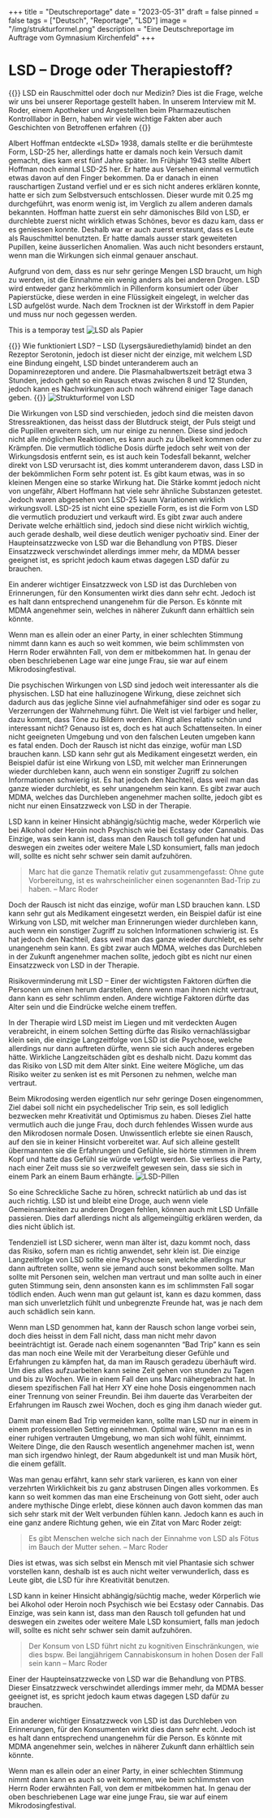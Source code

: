 +++
title = "Deutschreportage"
date = "2023-05-31"
draft = false
pinned = false
tags = ["Deutsch", "Reportage", "LSD"]
image = "/img/strukturformel.png"
description = "Eine Deutschreportage im Auftrage vom Gymnasium Kirchenfeld"
+++
# LSD – Droge oder Therapiestoff?

{{<lead>}}
LSD ein Rauschmittel oder doch nur Medizin? Dies ist die Frage, welche wir uns bei unserer Reportage gestellt haben. In unserem Interview mit M. Roder, einem Apotheker und Angestellten beim Pharmazeutischen Kontrolllabor in Bern, haben wir viele wichtige Fakten aber auch Geschichten von Betroffenen erfahren
{{<lead>}}

Albert Hoffman entdeckte «LSD» 1938, damals stellte er die berühmteste Form, LSD-25 her, allerdings hatte er damals noch kein Versuch damit gemacht, dies kam erst fünf Jahre später. Im Frühjahr 1943 stellte Albert Hoffman noch einmal LSD-25 her. Er hatte aus Versehen einmal vermutlich etwas davon auf den Finger bekommen. Da er danach in einen rauschartigen Zustand verfiel und er es sich nicht anderes erklären konnte, hatte er sich zum Selbstversuch entschlossen. Dieser wurde mit 0.25 mg durchgeführt, was enorm wenig ist, im Verglich zu allem anderen damals bekannten. Hoffman hatte zuerst ein sehr dämonisches Bild von LSD, er durchlebte zuerst nicht wirklich etwas Schönes, bevor es dazu kam, dass er es geniessen konnte. Deshalb war er auch zuerst erstaunt, dass es Leute als Rauschmittel benutzten. Er hatte damals ausser stark geweiteten Pupillen, keine äusserlichen Anomalien. Was auch nicht besonders erstaunt, wenn man die Wirkungen sich einmal genauer anschaut.

Aufgrund von dem, dass es nur sehr geringe Mengen LSD braucht, um high zu werden, ist die Einnahme ein wenig anders als bei anderen Drogen. LSD wird entweder ganz herkömmlich in Pillenform konsumiert oder über Papierstücke, diese werden in eine Flüssigkeit eingelegt, in welcher das LSD aufgelöst wurde. Nach dem Trocknen ist der Wirkstoff in dem Papier und muss nur noch gegessen werden.

This is a temporay test
![LSD als Papier](/img/zunge.png "title")

{{<box>}}
Wie funktioniert LSD? – LSD (Lysergsäurediethylamid) bindet an den Rezeptor Serotonin, jedoch ist dieser nicht der einzige, mit welchem LSD eine Bindung eingeht, LSD bindet unteranderem auch an Dopaminrezeptoren und andere. Die Plasmahalbwertszeit beträgt etwa 3 Stunden, jedoch geht so ein Rausch etwas zwischen 8 und 12 Stunden, jedoch kann es Nachwirkungen auch noch während einiger Tage danach geben.
{{</box>}}
![Strukturformel von LSD](/img/strukturformel.png "title")

Die Wirkungen von LSD sind verschieden, jedoch sind die meisten davon Stressreaktionen, das heisst dass der Blutdruck steigt, der Puls steigt und die Pupillen erweitern sich, um nur einige zu nennen. Diese sind jedoch nicht alle möglichen Reaktionen, es kann auch zu Übelkeit kommen oder zu Krämpfen. Die vermutlich tödliche Dosis dürfte jedoch sehr weit von der Wirkungsdosis entfernt sein, es ist auch kein Todesfall bekannt, welcher direkt von LSD verursacht ist, dies kommt unteranderem davon, dass LSD in der bekömmlichen Form sehr potent ist. Es gibt kaum etwas, was in so kleinen Mengen eine so starke Wirkung hat. Die Stärke kommt jedoch nicht von ungefähr, Albert Hoffmann hat viele sehr ähnliche Substanzen getestet. Jedoch waren abgesehen von LSD-25 kaum Variationen wirklich wirkungsvoll. LSD-25 ist nicht eine spezielle Form, es ist die Form von LSD die vermutlich produziert und verkauft wird. Es gibt zwar auch andere Derivate welche erhältlich sind, jedoch sind diese nicht wirklich wichtig, auch gerade deshalb, weil diese deutlich weniger pychoativ sind. Einer der Haupteinsatzzwecke von LSD war die Behandlung von PTBS. Dieser Einsatzzweck verschwindet allerdings immer mehr, da MDMA besser geeignet ist, es spricht jedoch kaum etwas dagegen LSD dafür zu brauchen. 

Ein anderer wichtiger Einsatzzweck von LSD ist das Durchleben von Erinnerungen, für den Konsumenten wirkt dies dann sehr echt. Jedoch ist es halt dann entsprechend unangenehm für die Person. Es könnte mit MDMA angenehmer sein, welches in näherer Zukunft dann erhältlich sein könnte. 

Wenn man es allein oder an einer Party, in einer schlechten Stimmung nimmt dann kann es auch so weit kommen, wie beim schlimmsten von Herrn Roder erwähnten Fall, von dem er mitbekommen hat. In genau der oben beschriebenen Lage war eine junge Frau, sie war auf einem Mikrodosingfestival.  

Die psychischen Wirkungen von LSD sind jedoch weit interessanter als die physischen. LSD hat eine halluzinogene Wirkung, diese zeichnet sich dadurch aus das jegliche Sinne viel aufnahmefähiger sind oder es sogar zu Verzerrungen der Wahrnehmung führt. Die Welt ist viel farbiger und heller, dazu kommt, dass Töne zu Bildern werden. Klingt alles relativ schön und interessant nicht? Genauso ist es, doch es hat auch Schattenseiten. In einer nicht geeigneten Umgebung und von den falschen Leuten umgeben kann es fatal enden. Doch der Rausch ist nicht das einzige, wofür man LSD brauchen kann. LSD kann sehr gut als Medikament eingesetzt werden, ein Beispiel dafür ist eine Wirkung von LSD, mit welcher man Erinnerungen wieder durchleben kann, auch wenn ein sonstiger Zugriff zu solchen Informationen schwierig ist. Es hat jedoch den Nachteil, dass weil man das ganze wieder durchlebt, es sehr unangenehm sein kann. Es gibt zwar auch MDMA, welches das Durchleben angenehmer machen sollte, jedoch gibt es nicht nur einen Einsatzzweck von LSD in der Therapie.

LSD kann in keiner Hinsicht abhängig/süchtig mache, weder Körperlich wie bei Alkohol oder Heroin noch Psychisch wie bei Ecstasy oder Cannabis. Das Einzige, was sein kann ist, dass man den Rausch toll gefunden hat und deswegen ein zweites oder weitere Male LSD konsumiert, falls man jedoch will, sollte es nicht sehr schwer sein damit aufzuhören.

> Marc hat die ganze Thematik relativ gut zusammengefasst: Ohne gute Vorbereitung, ist es wahrscheinlicher einen sogenannten Bad-Trip zu haben. – Marc Roder

Doch der Rausch ist nicht das einzige, wofür man LSD brauchen kann. LSD kann sehr gut als Medikament eingesetzt werden, ein Beispiel dafür ist eine Wirkung von LSD, mit welcher man Erinnerungen wieder durchleben kann, auch wenn ein sonstiger Zugriff zu solchen Informationen schwierig ist. Es hat jedoch den Nachteil, dass weil man das ganze wieder durchlebt, es sehr unangenehm sein kann. Es gibt zwar auch MDMA, welches das Durchleben in der Zukunft angenehmer machen sollte, jedoch gibt es nicht nur einen Einsatzzweck von LSD in der Therapie.

Risikoverminderung mit LSD – Einer der wichtigsten Faktoren dürften die Personen um einen herum darstellen, denn wenn man ihnen nicht vertraut, dann kann es sehr schlimm enden. Andere wichtige Faktoren dürfte das Alter sein und die Eindrücke welche einem treffen.

In der Therapie wird LSD meist im Liegen und mit verdeckten Augen verabreicht, in einem solchen Setting dürfte das Risiko vernachlässigbar klein sein, die einzige Langzeitfolge von LSD ist die Psychose, welche allerdings nur dann auftreten dürfte, wenn sie sich auch anderes ergeben hätte. Wirkliche Langzeitschäden gibt es deshalb nicht. Dazu kommt das das Risiko von LSD mit dem Alter sinkt. Eine weitere Mögliche, um das Risiko weiter zu senken ist es mit Personen zu nehmen, welche man vertraut.

Beim Mikrodosing werden eigentlich nur sehr geringe Dosen eingenommen, Ziel dabei soll nicht ein psychedelischer Trip sein, es soll lediglich bezwecken mehr Kreativität und Optimismus zu haben. Dieses Ziel hatte vermutlich auch die junge Frau, doch durch fehlendes Wissen wurde aus den Mikrodosen normale Dosen. Unwissentlich erlebte sie einen Rausch, auf den sie in keiner Hinsicht vorbereitet war. Auf sich alleine gestellt übermannten sie die Erfahrungen und Gefühle, sie hörte stimmen in ihrem Kopf und hatte das Gefühl sie würde verfolgt werden. Sie verliess die Party, nach einer Zeit muss sie so verzweifelt gewesen sein, dass sie sich in einem Park an einem Baum erhängte.
![LSD-Pillen](/img/Pille.png "title")

So eine Schreckliche Sache zu hören, schreckt natürlich ab und das ist auch richtig. LSD ist und bleibt eine Droge, auch wenn viele Gemeinsamkeiten zu anderen Drogen fehlen, können auch mit LSD Unfälle passieren. Dies darf allerdings nicht als allgemeingültig erklären werden, da dies nicht üblich ist.

Tendenziell ist LSD sicherer, wenn man älter ist, dazu kommt noch, dass das Risiko, sofern man es richtig anwendet, sehr klein ist. Die einzige Langzeitfolge von LSD sollte eine Psychose sein, welche allerdings nur dann auftreten sollte, wenn sie jemand auch sonst bekommen sollte. Man sollte mit Personen sein, welchen man vertraut und man sollte auch in einer guten Stimmung sein, denn ansonsten kann es im schlimmsten Fall sogar tödlich enden. Auch wenn man gut gelaunt ist, kann es dazu kommen, dass man sich unverletzlich fühlt und unbegrenzte Freunde hat, was je nach dem auch schädlich sein kann.

Wenn man LSD genommen hat, kann der Rausch schon lange vorbei sein, doch dies heisst in dem Fall nicht, dass man nicht mehr davon beeinträchtigt ist. Gerade nach einem sogenannten “Bad Trip” kann es sein das man noch eine Weile mit der Verarbeitung dieser Gefühle und Erfahrungen zu kämpfen hat, da man im Rausch geradezu überhäuft wird. Um dies alles aufzuarbeiten kann seine Zeit gehen von stunden zu Tagen und bis zu Wochen. Wie in einem Fall den uns Marc nähergebracht hat. In diesem spezifischen Fall hat Herr XY eine hohe Dosis eingenommen nach einer Trennung von seiner Freundin. Bei ihm dauerte das Verarbeiten der Erfahrungen im Rausch zwei Wochen, doch es ging ihm danach wieder gut.

Damit man einem Bad Trip vermeiden kann, sollte man LSD nur in einem in einem professionellen Setting einnehmen. Optimal wäre, wenn man es in einer ruhigen vertrauten Umgebung, wo man sich wohl fühlt, einnimmt. Weitere Dinge, die den Rausch wesentlich angenehmer machen ist, wenn man sich irgendwo hinlegt, der Raum abgedunkelt ist und man Musik hört, die einem gefällt.

Was man genau erfährt, kann sehr stark variieren, es kann von einer verzehrten Wirklichkeit bis zu ganz abstrusen Dingen alles vorkommen. Es kann so weit kommen das man eine Erscheinung von Gott sieht, oder auch andere mythische Dinge erlebt, diese können auch davon kommen das man sich sehr stark mit der Welt verbunden fühlen kann. Jedoch kann es auch in eine ganz andere Richtung gehen, wie ein Zitat von Marc Roder zeigt:

> Es gibt Menschen welche sich nach der Einnahme von LSD als Fötus im Bauch der Mutter sehen. – Marc Roder

Dies ist etwas, was sich selbst ein Mensch mit viel Phantasie sich schwer vorstellen kann, deshalb ist es auch nicht weiter verwunderlich, dass es Leute gibt, die LSD für ihre Kreativität benutzen.

LSD kann in keiner Hinsicht abhängig/süchtig mache, weder Körperlich wie bei Alkohol oder Heroin noch Psychisch wie bei Ecstasy oder Cannabis. Das Einzige, was sein kann ist, dass man den Rausch toll gefunden hat und deswegen ein zweites oder weitere Male LSD konsumiert, falls man jedoch will, sollte es nicht sehr schwer sein damit aufzuhören.

> Der Konsum von LSD führt nicht zu kognitiven Einschränkungen, wie dies bspw. Bei langjährigem Cannabiskonsum in hohen Dosen der Fall sein kann – Marc Roder

Einer der Haupteinsatzzwecke von LSD war die Behandlung von PTBS. Dieser Einsatzzweck verschwindet allerdings immer mehr, da MDMA besser geeignet ist, es spricht jedoch kaum etwas dagegen LSD dafür zu brauchen.

Ein anderer wichtiger Einsatzzweck von LSD ist das Durchleben von Erinnerungen, für den Konsumenten wirkt dies dann sehr echt. Jedoch ist es halt dann entsprechend unangenehm für die Person. Es könnte mit MDMA angenehmer sein, welches in näherer Zukunft dann erhältlich sein könnte.

Wenn man es allein oder an einer Party, in einer schlechten Stimmung nimmt dann kann es auch so weit kommen, wie beim schlimmsten von Herrn Roder erwähnten Fall, von dem er mitbekommen hat. In genau der oben beschriebenen Lage war eine junge Frau, sie war auf einem Mikrodosingfestival.